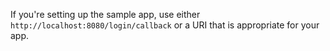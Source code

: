 If you're setting up the sample app, use either `http://localhost:8080/login/callback` or
a URI that is appropriate for your app.
